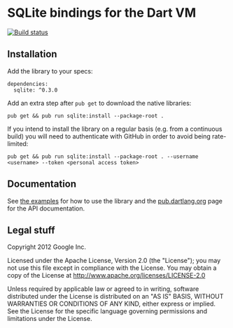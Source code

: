 SQLite bindings for the Dart VM
============================================

[![Build status](https://travis-ci.org/pylaligand/dart-sqlite.svg?branch=master)](https://travis-ci.org/pylaligand/dart-sqlite)


## Installation

Add the library to your specs:
```
dependencies:
  sqlite: ^0.3.0
```

Add an extra step after `pub get` to download the native libraries:
```
pub get && pub run sqlite:install --package-root .
```

If you intend to install the library on a regular basis (e.g. from a continuous
build) you will need to authenticate with GitHub in order to avoid being
rate-limited:
```
pub get && pub run sqlite:install --package-root . --username <username> --token <personal access token>
```


## Documentation

See [the examples](example/) for how to use the library and the
[pub.dartlang.org](https://pub.dartlang.org/packages/sqlite) page for the API
documentation.


## Legal stuff

Copyright 2012 Google Inc.

Licensed under the Apache License, Version 2.0 (the "License");
you may not use this file except in compliance with the License.
You may obtain a copy of the License at http://www.apache.org/licenses/LICENSE-2.0

Unless required by applicable law or agreed to in writing, software
distributed under the License is distributed on an "AS IS" BASIS,
WITHOUT WARRANTIES OR CONDITIONS OF ANY KIND, either express or implied.
See the License for the specific language governing permissions and
limitations under the License.
